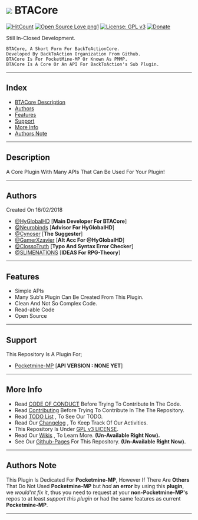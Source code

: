 # [![](https://avatars0.githubusercontent.com/u/34904027?s=70&v=4)](https://github.com/BackToAction) BTACore

[![HitCount](http://hits.dwyl.io/BackToAction/BTACore.svg)](http://hits.dwyl.io/BackToAction/BTACore) [![Open Source Love png1](https://badges.frapsoft.com/os/v1/open-source.png?v=103)](https://github.com/BackToAction/BTACore/) [![License: GPL v3](https://img.shields.io/badge/License-GPL%20v3-blue.svg)](https://github.com/BackToAction/BTACore/blob/master/LICENSE) [![Donate](https://img.shields.io/badge/Donate-PayPal-green.svg)](https://PayPal.me/HyGlobalHD)

Still In-Closed Development.
````
BTACore, A Short Form For BackToActionCore.
Developed By BackToAction Organization From Github.
BTACore Is For PocketMine-MP Or Known As PMMP.
BTACore Is A Core Or An API For BackToAction's Sub Plugin.
````

---

## Index
- [BTACore Description](#description)
- [Authors](#authors)
- [Features](#features)
- [Support](#support)
- [More Info](#more-info)
- [Authors Note](#authors-note)

---

## Description
A Core Plugin With Many APIs That Can Be Used For Your Plugin!

---

## Authors
Created On 16/02/2018
- [@HyGlobalHD](https://github.com/HyGlobalHD) [**Main Developer For BTACore**]
- [@Neurobinds](https://github.com/Neurobinds) [**Advisor For HyGlobalHD**]
- [@Cynoser](https://github.com/Cynoser) [**The Suggester**]
- [@GamerXzavier](https://github.com/GamerXzavier) [**Alt Acc For @HyGlobalHD**]
- [@ClossoTruth](https://github.com/ClossoTruth) [**Typo And Syntax Error Checker**]
- [@SLIMENATIONS](https://github.com/SLIMENATIONS) [**IDEAS For RPG-Theory**]

---

## Features
- Simple APIs
- Many Sub's Plugin Can Be Created From This Plugin.
- Clean And Not So Complex Code.
- Read-able Code
- Open Source

---

## Support
This Repository Is A Plugin For;
- [Pocketmine-MP](https://github.com/pmmp/Pocketmine-MP) [**API VERSION : NONE YET**]

---

## More Info
- Read [CODE OF CONDUCT](https://github.com/BackToAction/BTACore/blob/master/CODE_OF_CONDUCT.md) Before Trying To Contribute In The Code.
- Read [Contributing](https://github.com/BackToAction/BTACore/blob/master/CONTRIBUTING.md) Before Trying To Contribute In The The Repository.
- Read [TODO List](https://github.com/BackToAction/BTACore/blob/master/TODO) , To See Our TODO.
- Read Our [Changelog](https://github.com/BackToAction/BTACore/blob/master/ChangeLog.md) , To Keep Track Of Our Activities.
- This Repository Is Under [GPL v3 LICENSE](https://github.com/BackToAction/BTACore/blob/master/LICENSE).
- Read Our [Wikis]() , To Learn More. __(Un-Available Right Now).__
- See Our [Github-Pages]() For This Repository. __(Un-Available Right Now).__

---

## Authors Note
This Plugin Is Dedicated For **Pocketmine-MP**, However If There Are **Others** That Do Not Used **Pocketmine-MP** but *had* **an error** by using this **plugin**, we *would'nt fix it*, thus you need to request at your **non-Pocketmine-MP's** repos to at least *support this plugin* or had the same features as current **Pocketmine-MP**.

---
